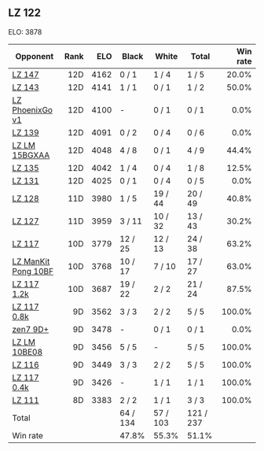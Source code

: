 ## LZ 122 ##

ELO: 3878

Opponent | Rank | ELO | Black | White | Total | Win rate
---------|-----:|----:|-------|-------|-------|-------:
[LZ 147](LZ%20147.md) | 12D | 4162 | 0 / 1 | 1 / 4 | 1 / 5 | 20.0%
[LZ 143](LZ%20143.md) | 12D | 4141 | 1 / 1 | 0 / 1 | 1 / 2 | 50.0%
[LZ PhoenixGo v1](LZ%20PhoenixGo%20v1.md) | 12D | 4100 | - | 0 / 1 | 0 / 1 | 0.0%
[LZ 139](LZ%20139.md) | 12D | 4091 | 0 / 2 | 0 / 4 | 0 / 6 | 0.0%
[LZ LM 15BGXAA](LZ%20LM%2015BGXAA.md) | 12D | 4048 | 4 / 8 | 0 / 1 | 4 / 9 | 44.4%
[LZ 135](LZ%20135.md) | 12D | 4042 | 1 / 4 | 0 / 4 | 1 / 8 | 12.5%
[LZ 131](LZ%20131.md) | 12D | 4025 | 0 / 1 | 0 / 4 | 0 / 5 | 0.0%
[LZ 128](LZ%20128.md) | 11D | 3980 | 1 / 5 | 19 / 44 | 20 / 49 | 40.8%
[LZ 127](LZ%20127.md) | 11D | 3959 | 3 / 11 | 10 / 32 | 13 / 43 | 30.2%
[LZ 117](LZ%20117.md) | 10D | 3779 | 12 / 25 | 12 / 13 | 24 / 38 | 63.2%
[LZ ManKit Pong 10BF](LZ%20ManKit%20Pong%2010BF.md) | 10D | 3768 | 10 / 17 | 7 / 10 | 17 / 27 | 63.0%
[LZ 117 1.2k](LZ%20117%201.2k.md) | 10D | 3687 | 19 / 22 | 2 / 2 | 21 / 24 | 87.5%
[LZ 117 0.8k](LZ%20117%200.8k.md) | 9D | 3562 | 3 / 3 | 2 / 2 | 5 / 5 | 100.0%
[zen7 9D+](zen7%209D+.md) | 9D | 3478 | - | 0 / 1 | 0 / 1 | 0.0%
[LZ LM 10BE08](LZ%20LM%2010BE08.md) | 9D | 3456 | 5 / 5 | - | 5 / 5 | 100.0%
[LZ 116](LZ%20116.md) | 9D | 3449 | 3 / 3 | 2 / 2 | 5 / 5 | 100.0%
[LZ 117 0.4k](LZ%20117%200.4k.md) | 9D | 3426 | - | 1 / 1 | 1 / 1 | 100.0%
[LZ 111](LZ%20111.md) | 8D | 3383 | 2 / 2 | 1 / 1 | 3 / 3 | 100.0%
Total | | | 64 / 134 | 57 / 103 | 121 / 237 | 
Win rate| | | 47.8% | 55.3% | 51.1% | 
